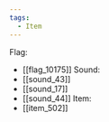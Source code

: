 ```yaml
---
tags:
  - Item
---
```

Flag:
- [[flag_10175]]
Sound:
- [[sound_43]]
- [[sound_17]]
- [[sound_44]]
Item:
- [[item_502]]
